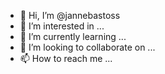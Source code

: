 - 👋 Hi, I’m @jannebastoss
- 👀 I’m interested in ...
- 🌱 I’m currently learning ...
- 💞️ I’m looking to collaborate on ...
- 📫 How to reach me ...

<!---
jannebastoss/jannebastoss is a ✨ special ✨ repository because its `README.md` (this file) appears on your GitHub profile.
You can click the Preview link to take a look at your changes.
--->
